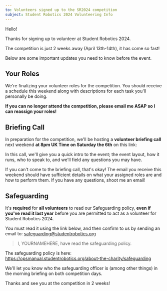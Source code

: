 ```yaml
---
to: Volunteers signed up to the SR2024 competition
subject: Student Robotics 2024 Volunteering Info
---
```


Hello!

Thanks for signing up to volunteer at Student Robotics 2024.

The competition is just 2 weeks away (April 13th-14th), it has come so fast!

Below are some important updates you need to know before the event.

## Your Roles
We're finalizing your volunteer roles for the competition. You should receive a schedule this weekend along with descriptions for each task you'll personally be doing.

**If you can no longer attend the competition, please email me ASAP so I can reassign your roles!**

## Briefing Call
In preparation for the competition, we'll be hosting a **volunteer briefing call** next weekend **at 8pm UK Time on Saturday the 6th** on this link:

 <!--meet link censored -->

In this call, we'll give you a quick intro to the event; the event layout, how it runs, who to speak to, and we'll field any questions you may have.

If you can't come to the briefing call, that's okay! The email you receive this weekend should have sufficient details on what your assigned roles are and how to perform them. If you have any questions, shoot me an email!

## Safeguarding
It's **required** for **all volunteers** to read our Safeguarding policy, **even if you've read it last year** before you are permitted to act as a volunteer for Student Robotics 2024.

You must read it using the link below, and then confirm to us by sending an email to:  [safeguarding@studentrobotics.org](mailto:safeguarding@studentrobotics.org?subject=Safeguarding%20confirmation&body=I%2C%20YOURNAMEHERE%0A%0Acan%20confirm%20I%20have%20read%20the%20safeguarding%20policy.)

> I, YOURNAMEHERE, have read the safeguarding policy.

The safeguarding policy is here: https://opsmanual.studentrobotics.org/about-the-charity/safeguarding

We'll let you know who the safeguarding officer is (among other things) in the morning briefing on both competition days.

Thanks and see you at the competition in 2 weeks!
